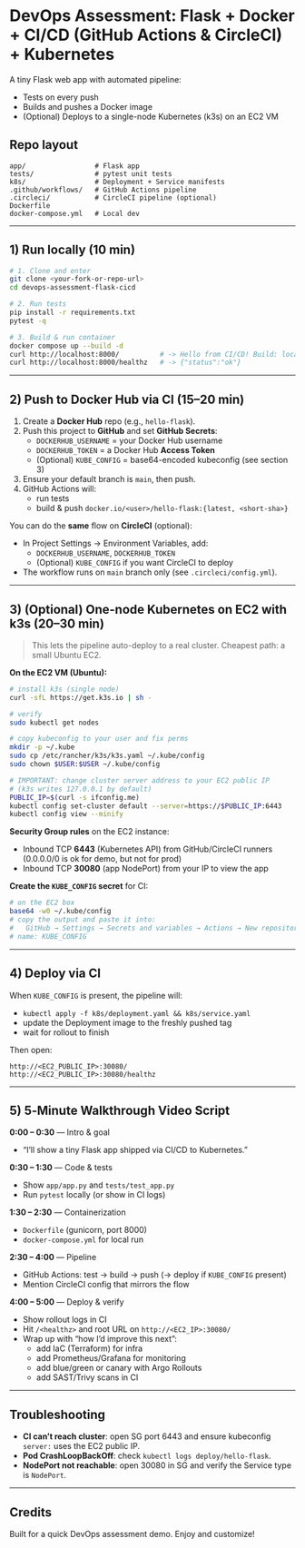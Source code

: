 # DevOps Assessment: Flask + Docker + CI/CD (GitHub Actions & CircleCI) + Kubernetes

A tiny Flask web app with automated pipeline:
- Tests on every push
- Builds and pushes a Docker image
- (Optional) Deploys to a single-node Kubernetes (k3s) on an EC2 VM

## Repo layout
```
app/                 # Flask app
tests/               # pytest unit tests
k8s/                 # Deployment + Service manifests
.github/workflows/   # GitHub Actions pipeline
.circleci/           # CircleCI pipeline (optional)
Dockerfile
docker-compose.yml   # Local dev
```

---

## 1) Run locally (10 min)

```bash
# 1. Clone and enter
git clone <your-fork-or-repo-url>
cd devops-assessment-flask-cicd

# 2. Run tests
pip install -r requirements.txt
pytest -q

# 3. Build & run container
docker compose up --build -d
curl http://localhost:8000/          # -> Hello from CI/CD! Build: local
curl http://localhost:8000/healthz   # -> {"status":"ok"}
```

---

## 2) Push to Docker Hub via CI (15–20 min)

1. Create a **Docker Hub** repo (e.g., `hello-flask`).
2. Push this project to **GitHub** and set **GitHub Secrets**:
   - `DOCKERHUB_USERNAME` = your Docker Hub username
   - `DOCKERHUB_TOKEN` = a Docker Hub **Access Token**
   - (Optional) `KUBE_CONFIG` = base64-encoded kubeconfig (see section 3)
3. Ensure your default branch is `main`, then push.
4. GitHub Actions will:
   - run tests
   - build & push `docker.io/<user>/hello-flask:{latest, <short-sha>}`

You can do the **same** flow on **CircleCI** (optional):
- In Project Settings → Environment Variables, add:
  - `DOCKERHUB_USERNAME`, `DOCKERHUB_TOKEN`
  - (Optional) `KUBE_CONFIG` if you want CircleCI to deploy
- The workflow runs on `main` branch only (see `.circleci/config.yml`).

---

## 3) (Optional) One-node Kubernetes on EC2 with k3s (20–30 min)

> This lets the pipeline auto-deploy to a real cluster. Cheapest path: a small Ubuntu EC2.

**On the EC2 VM (Ubuntu):**
```bash
# install k3s (single node)
curl -sfL https://get.k3s.io | sh -

# verify
sudo kubectl get nodes

# copy kubeconfig to your user and fix perms
mkdir -p ~/.kube
sudo cp /etc/rancher/k3s/k3s.yaml ~/.kube/config
sudo chown $USER:$USER ~/.kube/config

# IMPORTANT: change cluster server address to your EC2 public IP
# (k3s writes 127.0.0.1 by default)
PUBLIC_IP=$(curl -s ifconfig.me)
kubectl config set-cluster default --server=https://$PUBLIC_IP:6443
kubectl config view --minify
```

**Security Group rules** on the EC2 instance:
- Inbound TCP **6443** (Kubernetes API) from GitHub/CircleCI runners (0.0.0.0/0 is ok for demo, but not for prod)
- Inbound TCP **30080** (app NodePort) from your IP to view the app

**Create the `KUBE_CONFIG` secret** for CI:
```bash
# on the EC2 box
base64 -w0 ~/.kube/config
# copy the output and paste it into:
#   GitHub → Settings → Secrets and variables → Actions → New repository secret
# name: KUBE_CONFIG
```

---

## 4) Deploy via CI

When `KUBE_CONFIG` is present, the pipeline will:
- `kubectl apply -f k8s/deployment.yaml && k8s/service.yaml`
- update the Deployment image to the freshly pushed tag
- wait for rollout to finish

Then open:
```
http://<EC2_PUBLIC_IP>:30080/
http://<EC2_PUBLIC_IP>:30080/healthz
```

---

## 5) 5‑Minute Walkthrough Video Script

**0:00 – 0:30** — Intro & goal  
- “I’ll show a tiny Flask app shipped via CI/CD to Kubernetes.”

**0:30 – 1:30** — Code & tests  
- Show `app/app.py` and `tests/test_app.py`
- Run `pytest` locally (or show in CI logs)

**1:30 – 2:30** — Containerization  
- `Dockerfile` (gunicorn, port 8000)  
- `docker-compose.yml` for local run

**2:30 – 4:00** — Pipeline  
- GitHub Actions: test → build → push (→ deploy if `KUBE_CONFIG` present)  
- Mention CircleCI config that mirrors the flow

**4:00 – 5:00** — Deploy & verify  
- Show rollout logs in CI  
- Hit `/<healthz>` and root URL on `http://<EC2_IP>:30080/`  
- Wrap up with “how I’d improve this next”:
  - add IaC (Terraform) for infra
  - add Prometheus/Grafana for monitoring
  - add blue/green or canary with Argo Rollouts
  - add SAST/Trivy scans in CI

---

## Troubleshooting

- **CI can’t reach cluster**: open SG port 6443 and ensure kubeconfig `server:` uses the EC2 public IP.  
- **Pod CrashLoopBackOff**: check `kubectl logs deploy/hello-flask`.  
- **NodePort not reachable**: open 30080 in SG and verify the Service type is `NodePort`.

---

## Credits

Built for a quick DevOps assessment demo. Enjoy and customize!
